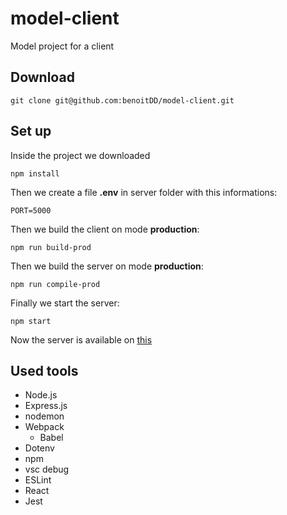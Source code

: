 # model-client

Model project for a client

## Download

`git clone git@github.com:benoitDD/model-client.git`

## Set up

Inside the project we downloaded

`npm install`

Then we create a file **.env** in server folder with this informations:

```
PORT=5000
```

Then we build the client on mode **production**:

`npm run build-prod`

Then we build the server on mode **production**:

`npm run compile-prod`

Finally we start the server:

`npm start`

Now the server is available on [this](http://localhost:5000)

## Used tools

* Node.js
* Express.js
* nodemon
* Webpack
    * Babel
* Dotenv
* npm
* vsc debug
* ESLint
* React
* Jest

